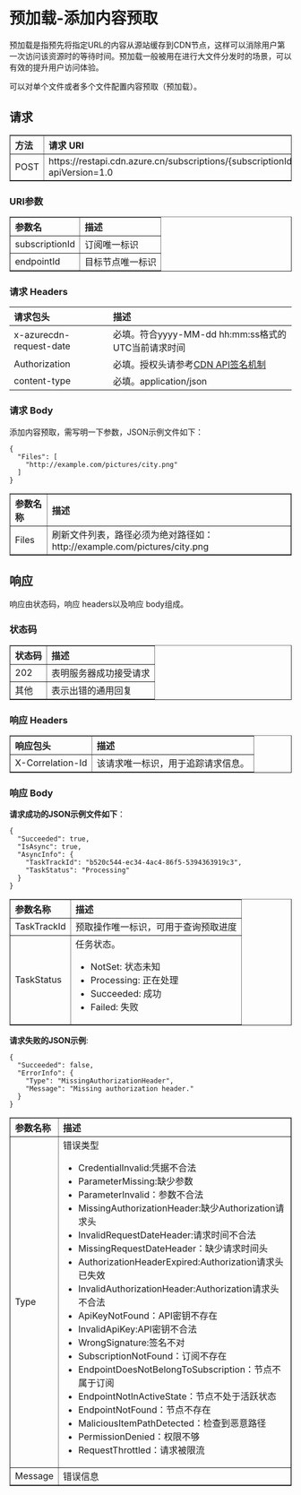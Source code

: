 <properties linkid="dev-net-common-tasks-cdn" urlDisplayName="CDN" pageTitle="Azure China CDN API doc- preload" metaKeywords="Azure CDN, Azure CDN, Azure blobs, Azure caching, Azure add-on, Live Streaming, 流媒体加速, CDN加速,CDN服务,主流CDN, 流媒体直播加速, 媒体服务, Azure Media Service, 缓存规则, HLS, CDN技术文档, CDN帮助文档, 视频直播加速, 直播加速" description="Learn How to create Live Streaming acceleration type CDN on Azure Management Portal and default caching rules for Live Streaming CDN" metaCanonical="" services="" documentationCenter=".NET" title="" authors="" solutions="" manager="" editor="" />
<tags ms.service="cdn"
    ms.date="6/6/2017"
    wacn.date="6/6/2017"
    wacn.lang="cn"
    />

# 预加载-添加内容预取

预加载是指预先将指定URL的内容从源站缓存到CDN节点，这样可以消除用户第一次访问该资源时的等待时间。预加载一般被用在进行大文件分发时的场景，可以有效的提升用户访问体验。

可以对单个文件或者多个文件配置内容预取（预加载）。

## 请求
<table width="100%" border="1" cellspacing="0" cellpadding="0">
  <th align="left"><strong>方法</strong>
    </td>
  <th align="left"><strong>请求 URI</strong>
    </td>  
  <tr>
    <td>POST</td>
    <td>https://restapi.cdn.azure.cn/subscriptions/{subscriptionId}/endpoints/{endpointId}/preloads?apiVersion=1.0</td>
  </tr>
</table>

### URI参数
<table width="100%" border="1" cellspacing="0" cellpadding="0">
  <th align="left"><strong>参数名</strong>
    </td>
  <th align="left"><strong>描述</strong>
    </td>  
  <tr>
    <td>subscriptionId</td>
    <td>订阅唯一标识</td>
  </tr
  <tr>
    <td>endpointId</td>
    <td>目标节点唯一标识</td>
  </tr>
</table>

### 请求 Headers

| 请求包头 | 描述 |
|:-----------|:-----------|
| x-azurecdn-request-date | 必填。符合yyyy-MM-dd hh:mm:ss格式的UTC当前请求时间 |
| Authorization | 必填。授权头请参考[CDN API签名机制](https://www.azure.cn/documentation/articles/cdn-api-signature/) |
| content-type | 必填。application/json |


### 请求 Body

添加内容预取，需写明一下参数，JSON示例文件如下：
```
{
  "Files": [
    "http://example.com/pictures/city.png"
  ]
}
```
<table width="100%" border="1" cellspacing="0" cellpadding="0">
  <th align="left"><strong>参数名称</strong>
  </th>
  <th align="left"><strong>描述</strong>
  </th>
  <tr>
    <td>Files </td>
    <td>刷新文件列表，路径必须为绝对路径如：http://example.com/pictures/city.png</td>
  </tr>
</table>

## 响应

响应由状态码，响应 headers以及响应 body组成。
### 状态码
<table width="100%" border="1" cellspacing="0" cellpadding="0">
  <th align="left"><strong>状态码</strong>
    </td>
  <th align="left"><strong>描述</strong>
    </td>
  <tr>
    <td>202</td>
    <td>表明服务器成功接受请求</td>
  </tr>
  <tr>
    <td>其他</td>
    <td>表示出错的通用回复</td>
  </tr>
</table>

### 响应 Headers

<table width="100%" border="1" cellspacing="0" cellpadding="0">
  <th align="left"><strong>响应包头</strong>
    </th>
  <th align="left"><strong>描述</strong>
    </th>

  <tr>
    <td>X-Correlation-Id</td>
    <td>该请求唯一标识，用于追踪请求信息。</td>
  </tr>
</table>

### 响应 Body
**请求成功的JSON示例文件如下**：
```
{
  "Succeeded": true,
  "IsAsync": true,
  "AsyncInfo": {
    "TaskTrackId": "b520c544-ec34-4ac4-86f5-5394363919c3",
    "TaskStatus": "Processing"
  }
}
```
<table width="100%" border="1" cellspacing="0" cellpadding="0">
  <th align="left"><strong>参数名称</strong>
    </td>
  <th align="left"><strong>描述</strong>
    </td>

  <tr>
    <td>TaskTrackId</td>
    <td>预取操作唯一标识，可用于查询预取进度</td>
  </tr>
  <tr>
    <td>TaskStatus</td>
    <td>任务状态。
      <ul>
        <li>NotSet: 状态未知</li>
        <li>Processing: 正在处理</li>
        <li>Succeeded: 成功</li>
        <li>Failed: 失败</li>
      </ul>
    </td>
  </tr>
</table>

**请求失败的JSON示例**:
```
{
  "Succeeded": false,
  "ErrorInfo": {
    "Type": "MissingAuthorizationHeader",
    "Message": "Missing authorization header."
  }
}
```
<table width="100%" border="1" cellspacing="0" cellpadding="0">
  <th align="left"><strong>参数名称</strong>
    </td>
  <th align="left"><strong>描述</strong>
    </td>

  <tr>
    <td>Type</td>
    <td>错误类型
         <ul>
            <li>CredentialInvalid:凭据不合法</li>
            <li>ParameterMissing:缺少参数</li>
            <li>ParameterInvalid：参数不合法</li>
            <li>MissingAuthorizationHeader:缺少Authorization请求头</li>
            <li>InvalidRequestDateHeader:请求时间不合法</li>
            <li>MissingRequestDateHeader：缺少请求时间头</li>
            <li>AuthorizationHeaderExpired:Authorization请求头已失效</li>
            <li>InvalidAuthorizationHeader:Authorization请求头不合法</li>
            <li>ApiKeyNotFound：API密钥不存在</li>
            <li>InvalidApiKey:API密钥不合法</li>
            <li>WrongSignature:签名不对</li>
            <li>SubscriptionNotFound：订阅不存在</li>
            <li>EndpointDoesNotBelongToSubscription：节点不属于订阅</li>
            <li>EndpointNotInActiveState：节点不处于活跃状态</li>
            <li>EndpointNotFound：节点不存在</li>
            <li>MaliciousItemPathDetected：检查到恶意路径</li>
            <li>PermissionDenied：权限不够</li>
            <li>RequestThrottled：请求被限流</li>
         </ul>    
    </td>
  </tr>
  <tr>
    <td>Message</td>
    <td>错误信息</td>
  </tr>
</table>
